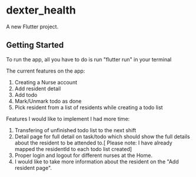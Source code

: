 # dexter_health

A new Flutter project.

## Getting Started
To run the app, all you have to do is run "flutter run" in your terminal


The current features on the app:
1. Creating a Nurse account
2. Add resident detail
3. Add todo
4. Mark/Unmark todo as done
5. Pick resident from a list of residents while creating a todo list

Features I would like to implement I had more time:
1. Transfering of unfinished todo list to the next shift
2. Detail page for full detail on task/todo which should show the full      details about the resident to be attended to.[ Please note: I have already mapped the residentId to each todo list created]
3. Proper login and logout for different nurses at the Home.
4. I would like to take more information about the resident on the "Add resident page".
